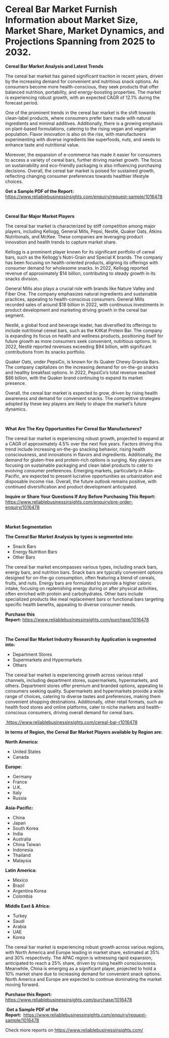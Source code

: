 <p><h1>Cereal Bar Market Furnish Information about Market Size, Market Share, Market Dynamics, and Projections Spanning from 2025 to 2032.</h1></p><p><strong>Cereal Bar Market Analysis and Latest Trends</strong></p>
<p><p>The cereal bar market has gained significant traction in recent years, driven by the increasing demand for convenient and nutritious snack options. As consumers become more health-conscious, they seek products that offer balanced nutrition, portability, and energy-boosting properties. The market is experiencing robust growth, with an expected CAGR of 12.1% during the forecast period. </p><p>One of the prominent trends in the cereal bar market is the shift towards clean-label products, where consumers prefer bars made with natural ingredients and minimal additives. Additionally, there is a growing emphasis on plant-based formulations, catering to the rising vegan and vegetarian population. Flavor innovation is also on the rise, with manufacturers experimenting with diverse ingredients like superfoods, nuts, and seeds to enhance taste and nutritional value.</p><p>Moreover, the expansion of e-commerce has made it easier for consumers to access a variety of cereal bars, further driving market growth. The focus on sustainability and eco-friendly packaging is also influencing purchasing decisions. Overall, the cereal bar market is poised for sustained growth, reflecting changing consumer preferences towards healthier lifestyle choices.</p></p>
<p><strong>Get a Sample PDF of the Report:&nbsp;</strong> <a href="https://www.reliablebusinessinsights.com/enquiry/request-sample/1016478?utm_campaign=3080&utm_medium=2&utm_source=Github&utm_content=ia&utm_term=06032025&utm_id=cereal-bar">https://www.reliablebusinessinsights.com/enquiry/request-sample/1016478</a></p>
<p>&nbsp;</p>
<p><strong>Cereal Bar Major Market Players</strong></p>
<p><p>The cereal bar market is characterized by stiff competition among major players, including Kellogg, General Mills, Pepsi, Nestlé, Quaker Oats, Atkins Nutritionals, and McKee. These companies are leveraging product innovation and health trends to capture market share.</p><p>Kellogg is a prominent player known for its significant portfolio of cereal bars, such as the Kellogg's Nutri-Grain and Special K brands. The company has been focusing on health-oriented products, aligning its offerings with consumer demand for wholesome snacks. In 2022, Kellogg reported revenue of approximately $14 billion, contributing to steady growth in its snacks division.</p><p>General Mills also plays a crucial role with brands like Nature Valley and Fiber One. The company emphasizes natural ingredients and sustainable practices, appealing to health-conscious consumers. General Mills recorded sales of around $18 billion in 2022, with continuous investments in product development and marketing driving growth in the cereal bar segment.</p><p>Nestlé, a global food and beverage leader, has diversified its offerings to include nutritional cereal bars, such as the KitKat Protein Bar. The company is expanding its focus on health and wellness products, positioning itself for future growth as more consumers seek convenient, nutritious options. In 2022, Nestlé reported revenues exceeding $94 billion, with significant contributions from its snacks portfolio.</p><p>Quaker Oats, under PepsiCo, is known for its Quaker Chewy Granola Bars. The company capitalizes on the increasing demand for on-the-go snacks and healthy breakfast options. In 2022, PepsiCo’s total revenue reached $86 billion, with the Quaker brand continuing to expand its market presence.</p><p>Overall, the cereal bar market is expected to grow, driven by rising health awareness and demand for convenient snacks. The competitive strategies adopted by these key players are likely to shape the market's future dynamics.</p></p>
<p>&nbsp;</p>
<p><strong>What Are The Key Opportunities For Cereal Bar Manufacturers?</strong></p>
<p><p>The cereal bar market is experiencing robust growth, projected to expand at a CAGR of approximately 4.5% over the next five years. Factors driving this trend include increasing on-the-go snacking behavior, rising health consciousness, and innovations in flavors and ingredients. Additionally, the demand for gluten-free and protein-rich options is surging. Key players are focusing on sustainable packaging and clean label products to cater to evolving consumer preferences. Emerging markets, particularly in Asia-Pacific, are expected to present lucrative opportunities as urbanization and disposable income rise. Overall, the future outlook remains positive, with continued diversification and product development anticipated.</p></p>
<p><strong>Inquire or Share Your Questions If Any Before Purchasing This Report:</strong> <a href="https://www.reliablebusinessinsights.com/enquiry/pre-order-enquiry/1016478?utm_campaign=3080&utm_medium=2&utm_source=Github&utm_content=ia&utm_term=06032025&utm_id=cereal-bar">https://www.reliablebusinessinsights.com/enquiry/pre-order-enquiry/1016478</a></p>
<p>&nbsp;</p>
<p><strong>Market Segmentation</strong></p>
<p><strong>The Cereal Bar Market Analysis by types is segmented into:</strong></p>
<p><ul><li>Snack Bars</li><li>Energy Nutrition Bars</li><li>Other Bars</li></ul></p>
<p><p>The cereal bar market encompasses various types, including snack bars, energy bars, and nutrition bars. Snack bars are typically convenient options designed for on-the-go consumption, often featuring a blend of cereals, fruits, and nuts. Energy bars are formulated to provide a higher caloric intake, focusing on replenishing energy during or after physical activities, often enriched with protein and carbohydrates. Other bars include specialized products like meal replacement bars or functional bars targeting specific health benefits, appealing to diverse consumer needs.</p></p>
<p><strong>Purchase this Report:&nbsp;</strong><a href="https://www.reliablebusinessinsights.com/purchase/1016478?utm_campaign=3080&utm_medium=2&utm_source=Github&utm_content=ia&utm_term=06032025&utm_id=cereal-bar">https://www.reliablebusinessinsights.com/purchase/1016478</a></p>
<p>&nbsp;</p>
<p><strong>The Cereal Bar Market Industry Research by Application is segmented into:</strong></p>
<p><ul><li>Department Stores</li><li>Supermarkets and Hypermarkets</li><li>Others</li></ul></p>
<p><p>The cereal bar market is experiencing growth across various retail channels, including department stores, supermarkets, hypermarkets, and others. Department stores offer premium and branded options, appealing to consumers seeking quality. Supermarkets and hypermarkets provide a wide range of choices, catering to diverse tastes and preferences, making them convenient shopping destinations. Additionally, other retail formats, such as health food stores and online platforms, cater to niche markets and health-conscious consumers, driving overall demand for cereal bars.</p></p>
<p><a href="https://www.reliablebusinessinsights.com/cereal-bar-r1016478?utm_campaign=3080&utm_medium=2&utm_source=Github&utm_content=ia&utm_term=06032025&utm_id=cereal-bar">&nbsp;https://www.reliablebusinessinsights.com/cereal-bar-r1016478</a></p>
<p><strong>In terms of Region, the Cereal Bar Market Players available by Region are:</strong></p>
<p>
    <p> <strong> North America: </strong>
        <ul>
            <li>United States</li>
            <li>Canada</li>
        </ul>
        </p> 
    <p> <strong> Europe: </strong>
        <ul>
            <li>Germany</li>
            <li>France</li>
            <li>U.K.</li>
            <li>Italy</li>
            <li>Russia</li>
        </ul>
        </p> 
    <p> <strong> Asia-Pacific: </strong>
        <ul>
            <li>China</li>
            <li>Japan</li>
            <li>South Korea</li>
            <li>India</li>
            <li>Australia</li>
            <li>China Taiwan</li>
            <li>Indonesia</li>
            <li>Thailand</li>
            <li>Malaysia</li>
        </ul>
        </p> 
    <p> <strong> Latin America: </strong>
        <ul>
            <li>Mexico</li>
            <li>Brazil</li>
            <li>Argentina Korea</li>
            <li>Colombia</li>
        </ul>
        </p> 
    <p> <strong> Middle East & Africa: </strong>
        <ul>
            <li>Turkey</li>
            <li>Saudi</li>
            <li>Arabia</li>
            <li>UAE</li>
            <li>Korea</li>
        </ul>
    </p>
    </p>
<p><p>The cereal bar market is experiencing robust growth across various regions, with North America and Europe leading in market share, estimated at 35% and 30% respectively. The APAC region is witnessing rapid expansion, anticipated to reach a 25% share, driven by rising health consciousness. Meanwhile, China is emerging as a significant player, projected to hold a 10% market share due to increasing demand for convenient snack options. North America and Europe are expected to continue dominating the market moving forward.</p></p>
<p><strong>Purchase this Report: </strong><a href="https://www.reliablebusinessinsights.com/purchase/1016478?utm_campaign=3080&utm_medium=2&utm_source=Github&utm_content=ia&utm_term=06032025&utm_id=cereal-bar">https://www.reliablebusinessinsights.com/purchase/1016478</a></p>
<p>&nbsp;<strong>Get a Sample PDF of the Report:&nbsp;&nbsp;</strong><a href="https://www.reliablebusinessinsights.com/enquiry/request-sample/1016478?utm_campaign=3080&utm_medium=2&utm_source=Github&utm_content=ia&utm_term=06032025&utm_id=cereal-bar">https://www.reliablebusinessinsights.com/enquiry/request-sample/1016478</a></p>
<p><strong></strong></p>
<p>Check more reports on <a href="https://www.reliablebusinessinsights.com/?utm_campaign=3080&utm_medium=2&utm_source=Github&utm_content=ia&utm_term=06032025&utm_id=cereal-bar">https://www.reliablebusinessinsights.com/</a></p>